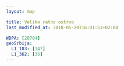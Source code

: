 ```yaml
---
layout: map

title: Veliko ratno ostrvo
last_modified_at: 2018-05-20T16:01:51+02:00

WDPA: [20704]
geoSrbija:
  L1_183: [147]
  L1_362: [36]
---
```

